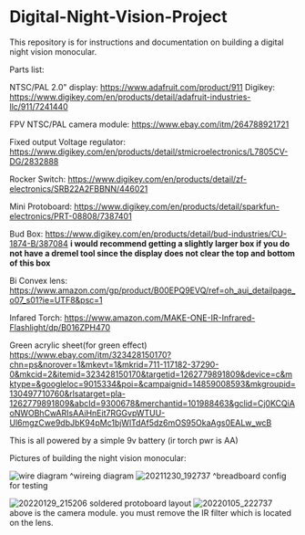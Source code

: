 # Digital-Night-Vision-Project

This repository is for instructions and documentation on building a digital night vision monocular.

Parts list:

NTSC/PAL 2.0" display: https://www.adafruit.com/product/911 Digikey: https://www.digikey.com/en/products/detail/adafruit-industries-llc/911/7241440

FPV NTSC/PAL camera module: https://www.ebay.com/itm/264788921721

Fixed output Voltage regulator: https://www.digikey.com/en/products/detail/stmicroelectronics/L7805CV-DG/2832888

Rocker Switch: https://www.digikey.com/en/products/detail/zf-electronics/SRB22A2FBBNN/446021

Mini Protoboard: https://www.digikey.com/en/products/detail/sparkfun-electronics/PRT-08808/7387401

Bud Box: https://www.digikey.com/en/products/detail/bud-industries/CU-1874-B/387084 **i would recommend getting a slightly larger box if you do not have a dremel tool since the display does not clear the top and bottom of this box**

Bi Convex lens: https://www.amazon.com/gp/product/B00EPQ9EVQ/ref=oh_aui_detailpage_o07_s01?ie=UTF8&psc=1

Infared Torch: https://www.amazon.com/MAKE-ONE-IR-Infrared-Flashlight/dp/B016ZPH470

Green acrylic sheet(for green effect) https://www.ebay.com/itm/323428150170?chn=ps&norover=1&mkevt=1&mkrid=711-117182-37290-0&mkcid=2&itemid=323428150170&targetid=1262779891809&device=c&mktype=&googleloc=9015334&poi=&campaignid=14859008593&mkgroupid=130497710760&rlsatarget=pla-1262779891809&abcId=9300678&merchantid=101988463&gclid=Cj0KCQiAoNWOBhCwARIsAAiHnEit7RGGvpWTUU-Ul6mgzCwe9dbJbK94pMc1bjWlTdAf5dz6mOS95OkaAgs0EALw_wcB

This is all powered by a simple 9v battery (ir torch pwr is AA)


Pictures of building the night vision monocular:


![wire diagram](https://user-images.githubusercontent.com/88860704/154828963-3bec6a4f-52d8-4df6-91f0-3091d434657d.jpg)
^wireing diagram
![20211230_192737](https://user-images.githubusercontent.com/88860704/154826993-cd2bea1e-57a1-4f8a-bb8d-0f6d05f5a97b.jpg)
^breadboard config for testing 

![20220129_215206](https://user-images.githubusercontent.com/88860704/158042709-df2bc04e-e32b-4c79-8280-f0e88fed5af5.jpg)
soldered protoboard layout
![20220105_222737](https://user-images.githubusercontent.com/88860704/161360849-16731ea2-43e5-4e14-abcb-91b24818c51f.jpg)
above is the camera module. you must remove the IR filter which is located on the lens.

